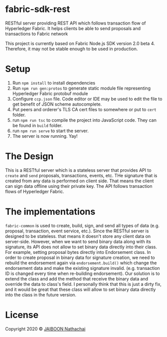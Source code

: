# fabric-sdk-rest
RESTful server providing REST API which follows transaction flow of Hyperledger Fabric. It helps clients be able to send proposals and transactions to Fabric network

This project is currently based on Fabric Node.js SDK version 2.0 beta 4. Therefore, it may not be stable enough to be used in production.

# Setup

1. Run `npm install` to install dependencies
2. Run `npm run gen:protos` to generate static module file representing Hyperledger Fabric protobuf module
3. Configure `ccp.json` file. Code editor or IDE may be used to edit the file to get benefit of JSON scheme autocomplete.
4. Put peers and orderer's TLS CA cert files to somewhere or put to `cert` folder.
5. run `npm run tsc` to compile the project into JavaScript code. They can be found in `build` folder.
6. run `npm run serve` to start the server.
7. The server is now running. Yay!

# The Design

This is a RESTful server which is a stateless server that provides API to `create` and `send` proposals, transactions, events, etc. THe signature that is created from any data is performed on client side. That means the client can sign data offline using their private key. The API follows transaction flows of Hyperledger Fabric.

# The implementations

`fabric-common` is used to create, build, sign, and send all types of data (e.g. proposal, transaction, event service, etc.). Since the RESTful server is designed to be stateless. that means it doesn't store any client data on server-side. However, when we want to send binary data along with its signature, its API does not allow to set binary data directly into their class. For example, setting proposal bytes directly into Endorsement class. In order to create proposal in binary data for signature creation, we need to rebuild the endorsement again via `endorsement.build()` which change the endorsement data and make the existing signature invalid. (e.g. transaction ID is changed every time when re-building endorsement). Our solution is to extend the class and add the method that receive the binary data and override the data to class's field. I personally think that this is just a dirty fix, and it would be great that these class will allow to set binary data directly into the class in the future version.

# License

Copyright 2020 © [JAIBOON Nathachai](https://github.com/ntchjb)
